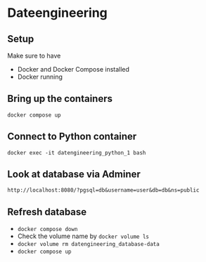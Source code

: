# Dateengineering

## Setup

Make sure to have 
- Docker and Docker Compose installed
- Docker running

## Bring up the containers

`docker compose up`

## Connect to Python container

`docker exec -it datengineering_python_1 bash`

## Look at database via Adminer

`http://localhost:8080/?pgsql=db&username=user&db=db&ns=public`

## Refresh database

- `docker compose down`
- Check the volume name by `docker volume ls`
- `docker volume rm datengineering_database-data`
- `docker compose up`
